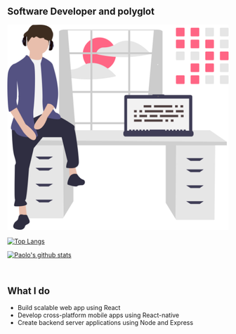 ## **Software Developer and polyglot** 

<img width="600" src="readme-1.svg"/>

</br>

[![Top Langs](https://github-readme-stats.vercel.app/api/top-langs/?username=PaoloDiBello&layout=compact)](https://github.com/amitravikumar/github-readme-stats)

[![Paolo's github stats](https://github-readme-stats.vercel.app/api?username=PaoloDiBello)](https://github.com/anuraghazra/github-readme-stats)


</br>

## **What I do**

- Build scalable web app using React
- Develop cross-platform mobile apps using React-native
- Create backend server applications using Node and Express
